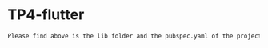 # TP4-flutter
```sh
Please find above is the lib folder and the pubspec.yaml of the project for TP4 task1
```
